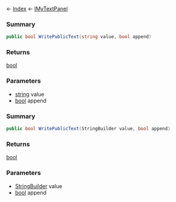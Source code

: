 ← [Index](Api-Index) ← [IMyTextPanel](Sandbox.ModAPI.Ingame.IMyTextPanel)

### Summary

```csharp
public bool WritePublicText(string value, bool append)
```

### Returns

[bool](System.Boolean)

### Parameters

* [string](System.String) value
* [bool](System.Boolean) append
### Summary

```csharp
public bool WritePublicText(StringBuilder value, bool append)
```

### Returns

[bool](System.Boolean)

### Parameters

* [StringBuilder](System.Text.StringBuilder) value
* [bool](System.Boolean) append
